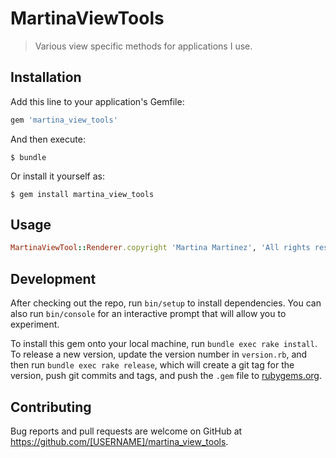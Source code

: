 # MartinaViewTools

>Various view specific methods for applications I use.

## Installation

Add this line to your application's Gemfile:

```ruby
gem 'martina_view_tools'
```

And then execute:

    $ bundle

Or install it yourself as:

    $ gem install martina_view_tools

## Usage

```ruby
MartinaViewTool::Renderer.copyright 'Martina Martinez', 'All rights reserved'
```

## Development

After checking out the repo, run `bin/setup` to install dependencies. You can also run `bin/console` for an interactive prompt that will allow you to experiment.

To install this gem onto your local machine, run `bundle exec rake install`. To release a new version, update the version number in `version.rb`, and then run `bundle exec rake release`, which will create a git tag for the version, push git commits and tags, and push the `.gem` file to [rubygems.org](https://rubygems.org).

## Contributing

Bug reports and pull requests are welcome on GitHub at https://github.com/[USERNAME]/martina_view_tools.

